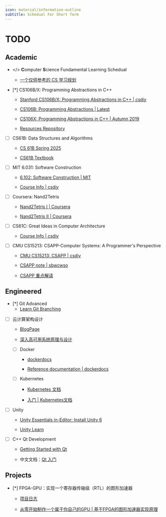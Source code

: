 ```yaml
---
icon: material/information-outline
subtitle: Schedual For Short Term
---
```


# TODO

## Academic

- </> **C**omputer **S**cience Fundamental Learning Schedual
    - [一个仅供参考的 CS 学习规划](https://csdiy.wiki/CS%E5%AD%A6%E4%B9%A0%E8%A7%84%E5%88%92/)

- [*] CS106B/X: Programming Abstractions in C++
    - [Stanford CS106B/X: Programming Abstractions in C++ | csdiy](https://csdiy.wiki/%E7%BC%96%E7%A8%8B%E5%85%A5%E9%97%A8/cpp/CS106B_CS106X/)

    - [CS106B: Programming Abstractions | Latest](https://web.stanford.edu/class/cs106b/)

    - [CS106X: Programming Abstractions in C++ | Autumn 2019](https://web.stanford.edu/class/cs106x/)

    - [Resources Repository](https://github.com/virtualguard101/CS106B)

- [ ] CS61B: Data Structures and Algorithms
    - [CS 61B Spring 2025](https://sp25.datastructur.es/)

    - [CS61B Textbook](https://cs61b-2.gitbook.io/cs61b-textbook)

- [ ] MIT 6.031: Software Construction
    - [6.102: Software Construction | MIT](https://web.mit.edu/6.102/www/sp25/)

    - [Course Info | csdiy](https://csdiy.wiki/%E8%BD%AF%E4%BB%B6%E5%B7%A5%E7%A8%8B/6031/)

- [ ] Coursera: Nand2Tetris
    - [Nand2Tetris I | Coursera](https://www.coursera.org/learn/build-a-computer)

    - [Nand2Tetris II | Coursera](https://www.coursera.org/learn/nand2tetris2)

- [ ] CS61C: Great Ideas in Computer Architecture
    - [Course Info | csdiy](https://csdiy.wiki/%E4%BD%93%E7%B3%BB%E7%BB%93%E6%9E%84/CS61C/)

- [ ] CMU CS15213: CSAPP-Computer Systems: A Programmer's Perspective
    - [CMU CS15213: CSAPP | csdiy](https://csdiy.wiki/%E8%AE%A1%E7%AE%97%E6%9C%BA%E7%B3%BB%E7%BB%9F%E5%9F%BA%E7%A1%80/CSAPP/)

    - [CSAPP note | sbwcwso](https://note.sbwcwso.com/CSStudy/#/page/csapp)

    - [CSAPP 重点解读](https://fengmuzi2003.gitbook.io/csapp3e)


## Engineered

- [*] Git Advanced
    - [Learn Git Branching](https://learngitbranching.js.org/?locale=zh_CN)

- [ ] 云计算架构设计
    - [BlogPage](https://blog.virtualguard101.xyz/2025/05/19/container-tech/)

    - [深入高可用系统原理与设计](https://www.thebyte.com.cn/)

    - [ ] Docker
        - [dockerdocs](https://docs.docker.com/)

        - [Reference documentation | dockerdocs](https://docs.docker.com/reference/)

    - [ ] Kubernetes
        - [Kubernetes 文档](https://kubernetes.io/zh-cn/docs/home/)

        - [入门 | Kubernetes文档](https://kubernetes.io/zh-cn/docs/setup/)

- [ ] Unity
    - [Unity Essentials in-Editor: Install Unity 6](https://learn.unity.com/tutorial/66c39b3bedbc2a1990cb94c6?contentId=66c4ab6bedbc2a1f94eb0a93&missionId=66c4aac0edbc2a23228c872d&pathwayId=66c4af96edbc2a1604fdfba1&tab=overview)

    - [Unity Learn](https://learn.unity.com/u/68172f02edbc2a162daa2c41/?tab=activity)

- [ ] C++ Qt Development
    - [Getting Started with Qt](https://doc.qt.io/qt-6.8/gettingstarted.html)

    - 中文文档：[Qt 入门](https://doc.qt.io/qt-6.8/zh/gettingstarted.html)


## Projects

- [*] FPGA-GPU：实现一个寄存器传输级（RTL）的图形加速器
    - [项目日志](https://projects.virtualguard101.xyz/posts/gpu-researching-log/)

    - [从零开始制作一个属于你自己的GPU | 基于FPGA的图形加速器实现原理](https://zhuanlan.zhihu.com/p/714400366?utm_psn=1883987006549374851)
